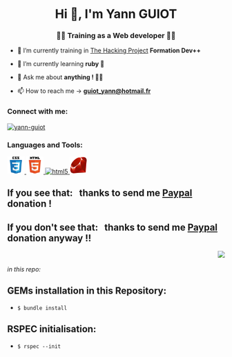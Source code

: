 
<h1 align="center">Hi 👋, I'm Yann GUIOT</h1>
<h3 align="center">👨‍💻 Training as a Web developer 👨‍💻</h3>

- 🔭 I’m currently training in [The Hacking Project](https://www.thehackingproject.org) **Formation Dev++**

- 🌱 I’m currently learning **ruby 🛑**

- 💬 Ask me about **anything ! 🤷‍♂️**

- 📫 How to reach me -> **guiot_yann@hotmail.fr**

<!-- - 🚧 W.I.P. [Yann GUIOT - Portfolio](https://yannguiot.github.io) -->


<h3 align="left">Connect with me:</h3>
<p align="left">
<a href="https://www.linkedin.com/in/yann-guiot-b4ab35251/" target="blank"><img align="center" src="https://raw.githubusercontent.com/rahuldkjain/github-profile-readme-generator/master/src/images/icons/Social/linked-in-alt.svg" alt="yann-guiot" height="30" width="40" /></a>


<h3 align="left">Languages and Tools:</h3>
<p align="left"> <a href="https://www.w3schools.com/css/" target="_blank" rel="noreferrer"> <img src="https://raw.githubusercontent.com/devicons/devicon/master/icons/css3/css3-original-wordmark.svg" alt="css3" width="40" height="40"/> </a> <a href="https://www.w3.org/html/" target="_blank" rel="noreferrer"> <img src="https://raw.githubusercontent.com/devicons/devicon/master/icons/html5/html5-original-wordmark.svg" alt="html5" width="40" height="40"/> </a> <a href="https://www.w3.org/html/" target="_blank" rel="noreferrer"> <img src="https://www.kindpng.com/picc/m/78-787677_javascript-icon-google-web-designer-logo-png-transparent.png" alt="html5" width="40" height="40"/> </a> <a href="https://www.ruby-lang.org/en/" target="_blank" rel="noreferrer"> <img src="https://raw.githubusercontent.com/devicons/devicon/master/icons/ruby/ruby-original.svg" alt="ruby" width="40" height="40"/> </a> </p>





<!-- https://png.pngitem.com/pimgs/s/17-171719_html-css-js-icons-hd-png-download.png-->


## If you see that: &nbsp; thanks to send me [Paypal](https://www.paypal.com) donation !
## If you don't see that: &nbsp;  thanks to send me [Paypal](https://www.paypal.com) donation anyway !!
<div><img src="https://encrypted-tbn0.gstatic.com/images?q=tbn:ANd9GcShV0xwcdrFOnqw8MRO8YPC6KQzapkBcUnA-Q&usqp=CAU" align="right"/></div>
</br>
</br>
<em>in this repo:</em>

## GEMs installation in this Repository:
- `$ bundle install`

## RSPEC initialisation:
- `$ rspec --init`
